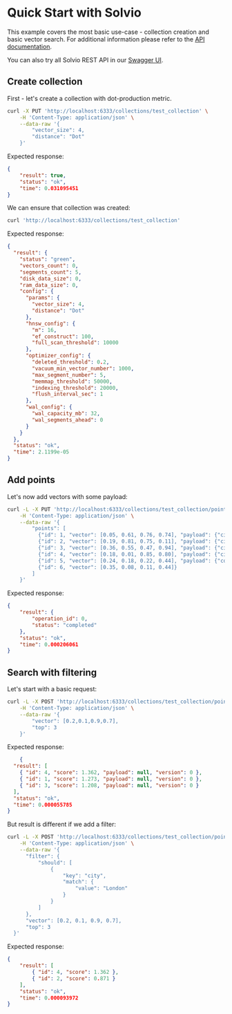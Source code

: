 # Quick Start with Solvio

This example covers the most basic use-case - collection creation and basic vector search.
For additional information please refer to the [API documentation](https://solvio.github.io/solvio/redoc/index.html).

You can also try all Solvio REST API in our [Swagger UI](https://ui.solvio.tech/).

## Create collection
First - let's create a collection with dot-production metric.
```bash
curl -X PUT 'http://localhost:6333/collections/test_collection' \
    -H 'Content-Type: application/json' \
    --data-raw '{
        "vector_size": 4,
        "distance": "Dot"
    }'
```

Expected response:
```json
{
    "result": true,
    "status": "ok",
    "time": 0.031095451
}
```

We can ensure that collection was created:
```bash
curl 'http://localhost:6333/collections/test_collection'
```

Expected response:

```json
{
  "result": {
    "status": "green",
    "vectors_count": 0,
    "segments_count": 5,
    "disk_data_size": 0,
    "ram_data_size": 0,
    "config": {
      "params": {
        "vector_size": 4,
        "distance": "Dot"
      },
      "hnsw_config": {
        "m": 16,
        "ef_construct": 100,
        "full_scan_threshold": 10000
      },
      "optimizer_config": {
        "deleted_threshold": 0.2,
        "vacuum_min_vector_number": 1000,
        "max_segment_number": 5,
        "memmap_threshold": 50000,
        "indexing_threshold": 20000,
        "flush_interval_sec": 1
      },
      "wal_config": {
        "wal_capacity_mb": 32,
        "wal_segments_ahead": 0
      }
    }
  },
  "status": "ok",
  "time": 2.1199e-05
}
```


## Add points
Let's now add vectors with some payload:

```bash
curl -L -X PUT 'http://localhost:6333/collections/test_collection/points?wait=true' \
    -H 'Content-Type: application/json' \
    --data-raw '{
        "points": [
          {"id": 1, "vector": [0.05, 0.61, 0.76, 0.74], "payload": {"city": "Berlin"}},
          {"id": 2, "vector": [0.19, 0.81, 0.75, 0.11], "payload": {"city": ["Berlin", "London"] }},
          {"id": 3, "vector": [0.36, 0.55, 0.47, 0.94], "payload": {"city": ["Berlin", "Moscow"] }},
          {"id": 4, "vector": [0.18, 0.01, 0.85, 0.80], "payload": {"city": ["London", "Moscow"] }},
          {"id": 5, "vector": [0.24, 0.18, 0.22, 0.44], "payload": {"count": [0] }},
          {"id": 6, "vector": [0.35, 0.08, 0.11, 0.44]}
        ]
    }'
```

Expected response:
```json
{
    "result": {
        "operation_id": 0,
        "status": "completed"
    },
    "status": "ok",
    "time": 0.000206061
}
```

## Search with filtering

Let's start with a basic request:

```bash
curl -L -X POST 'http://localhost:6333/collections/test_collection/points/search' \
    -H 'Content-Type: application/json' \
    --data-raw '{
        "vector": [0.2,0.1,0.9,0.7],
        "top": 3
    }'
```

Expected response:

```json
    {
  "result": [
    { "id": 4, "score": 1.362, "payload": null, "version": 0 },
    { "id": 1, "score": 1.273, "payload": null, "version": 0 },
    { "id": 3, "score": 1.208, "payload": null, "version": 0 }
  ],
  "status": "ok",
  "time": 0.000055785
}
```

But result is different if we add a filter:

```bash
curl -L -X POST 'http://localhost:6333/collections/test_collection/points/search' \
    -H 'Content-Type: application/json' \
    --data-raw '{
      "filter": {
          "should": [
              {
                  "key": "city",
                  "match": {
                      "value": "London"
                  }
              }
          ]
      },
      "vector": [0.2, 0.1, 0.9, 0.7],
      "top": 3
  }'
```

Expected response:
```json
{
    "result": [
        { "id": 4, "score": 1.362 },
        { "id": 2, "score": 0.871 }
    ],
    "status": "ok",
    "time": 0.000093972
}
```
